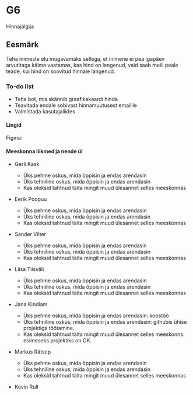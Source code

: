 # G6

Hinnajälgija

## Eesmärk

Teha inimeste elu mugavamaks sellega, et inimene ei pea igapäev arvutitaga käima vaatamas, kas hind on langenud,
vaid saab meili peale teade, kui hind on soovitud hinnale langenud.

### To-do list

- Teha bot, mis skännib graafikakaardi hinda
- Teavitada endale sobivast hinnamuutusest emailile
- Valmistada kasutajaliides

#### Lingid

Figma: 

#### Meeskonna liikmed ja nende ül


- Gerli Kask
     - Üks pehme oskus, mida õppisin ja endas arendasin
     - Üks tehniline oskus, mida õppisin ja endas arendasin
     - Kas oleksid tahtnud täita mingit muud ülesannet selles meeskonnas
      
- Eerik Poopuu
     - Üks pehme oskus, mida õppisin ja endas arendasin
     - Üks tehniline oskus, mida õppisin ja endas arendasin
     - Kas oleksid tahtnud täita mingit muud ülesannet selles meeskonnas
      
- Sander Vilter
     - Üks pehme oskus, mida õppisin ja endas arendasin
     - Üks tehniline oskus, mida õppisin ja endas arendasin
     - Kas oleksid tahtnud täita mingit muud ülesannet selles meeskonnas
      
- Liisa Tiisväli
     - Üks pehme oskus, mida õppisin ja endas arendasin
     - Üks tehniline oskus, mida õppisin ja endas arendasin
    -  Kas oleksid tahtnud täita mingit muud ülesannet selles meeskonnas
      
- Jana Kindlam
    -  Üks pehme oskus, mida õppisin ja endas arendasin: koostöö
    -  Üks tehniline oskus, mida õppisin ja endas arendasin: githubis ühise projektiga töötamine.
    -  Kas oleksid tahtnud täita mingit muud ülesannet selles meeskonns: esimeseks projektiks on OK.
      
- Markus Rätsep
    -  Üks pehme oskus, mida õppisin ja endas arendasin
    -  Üks tehniline oskus, mida õppisin ja endas arendasin
    -  Kas oleksid tahtnud täita mingit muud ülesannet selles meeskonnas
      
- Kevin Rull




